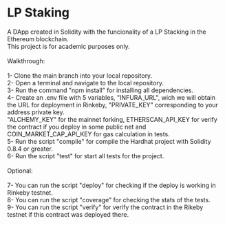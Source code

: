 # LP Staking <br/>
A DApp created in Solidity with the funcionality of a LP Stacking in the Ethereum blockchain. <br/>
This project is for academic purposes only. <br/>
<br/>
Walkthrough: <br/>
<br/>
1- Clone the main branch into your local repository. <br/>
2- Open a terminal and navigate to the local repository. <br/>
3- Run the command "npm install" for installing all dependencies. <br/>
4- Create an .env file with 5 variables, "INFURA_URL", wich we will obtain the URL for deployment in Rinkeby, "PRIVATE_KEY" corresponding to your address private key. <br/>
"ALCHEMY_KEY" for the mainnet forking, ETHERSCAN_API_KEY for verify the contract if you deploy in some public net and COIN_MARKET_CAP_API_KEY for gas calculation in tests.<br/>
5- Run the script "compile" for compile the Hardhat project with Solidity 0.8.4 or greater. <br/>
6- Run the script "test" for start all tests for the project. <br/>
<br/>
Optional: <br/>
<br/>
7- You can run the script "deploy" for checking if the deploy is working in Rinkeby testnet. <br/>
8- You can run the script "coverage" for checking the stats of the tests. <br/>
9- You can run the script "verify" for verify the contract in the Rikeby testnet if this contract was deployed there. <br/>
<br/>
